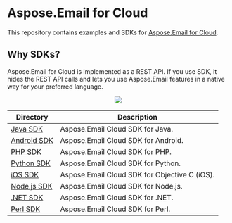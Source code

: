 # Aspose.Email for Cloud
This repository contains examples and SDKs for [Aspose.Email for Cloud](http://www.aspose.com/cloud/email-api.aspx).

## Why SDKs?
Aspose.Email for Cloud is implemented as a REST API. If you use SDK, it hides the REST API calls and lets you use Aspose.Email features in a native way for your preferred language.

<p align="center">
  <a title="Download complete Aspose.Email for Cloud source code" href="https://github.com/asposeemail/Aspose_Email_Cloud/archive/master.zip">
	<img src="https://raw.github.com/AsposeExamples/java-examples-dashboard/master/images/downloadZip-Button-Large.png" />
  </a>
</p>

Directory | Description
--------- | -----------
[Java SDK](SDKs/Aspose.Email_Cloud_SDK_for_Java) |  Aspose.Email Cloud SDK for Java.
[Android SDK](SDKs/Aspose.Email-Cloud-SDK-for-Android) | Aspose.Email Cloud SDK for Android.
[PHP SDK](SDKs/Aspose.Email_Cloud_SDK_for_PHP) | Aspose.Email Cloud SDK for PHP.
[Python SDK](SDKs/Aspose.Email_Cloud_SDK_for_Python) | Aspose.Email Cloud SDK for Python.
[iOS SDK](SDKs/Aspose.Email_Cloud_SDK_For_Objective_C) | Aspose.Email Cloud SDK for Objective C (iOS).
[Node.js SDK](SDKs/Aspose.Email_Cloud_SDK_for_NodeJS) | Aspose.Email Cloud SDK for Node.js.
[.NET SDK](SDKs/Aspose.Email_Cloud_SDK_for_,NET) | Aspose.Email Cloud SDK for .NET.
[Perl SDK](SDKs/Aspose.Email-Cloud-SDK-for-Perl) | Aspose.Email Cloud SDK for Perl.